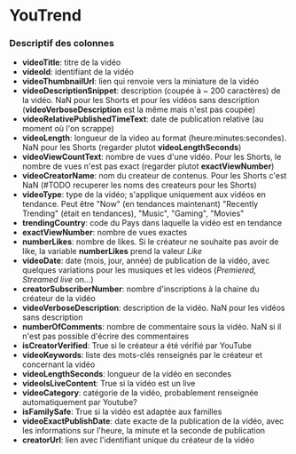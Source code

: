 # YouTrend

### Descriptif des colonnes

- **videoTitle**: titre de la vidéo
- **videoId**: identifiant de la vidéo
- **videoThumbnailUrl**: lien qui renvoie vers la miniature de la vidéo
- **videoDescriptionSnippet**: description (coupée à ~ 200 caractères) de la vidéo. NaN pour les Shorts et pour les vidéos sans description (**videoVerboseDescription** est la même mais n'est pas coupée)
- **videoRelativePublishedTimeText**: date de publication relative (au moment où l'on scrappe)
- **videoLength**: longueur de la video au format (heure:minutes:secondes). NaN pour les Shorts (regarder plutot **videoLengthSeconds**)
- **videoViewCountText**: nombre de vues d'une vidéo. Pour les Shorts, le nombre de vues n'est pas exact (regarder plutot **exactViewNumber**)
- **videoCreatorName**: nom du createur de contenus. Pour les Shorts c'est NaN (#TODO recuperer les noms des createurs pour les Shorts)
- **videoType**: type de la vidéo; s'applique uniquement aux vidéos en tendance. Peut être "Now" (en tendances maintenant) "Recently Trending" (était en tendances), "Music", "Gaming", "Movies"
- **trendingCountry**: code du Pays dans laquelle la vidéo est en tendance
- **exactViewNumber**: nombre de vues exactes
- **numberLikes**: nombre de likes. Si le créateur ne souhaite pas avoir de like, la variable **numberLikes** prend la valeur _Like_
- **videoDate**: date (mois, jour, année) de publication de la vidéo, avec quelques variations pour les musiques et les videos (_Premiered, Streamed live_ on...)
- **creatorSubscriberNumber**: nombre d'inscriptions à la chaine du créateur de la vidéo
- **videoVerboseDescription**: description de la vidéo. NaN pour les vidéos sans description
- **numberOfComments**: nombre de commentaire sous la vidéo. NaN si il n'est pas possible d'écrire des commentaires
- **isCreatorVerified**: True si le créateur a été vérifié par YouTube
- **videoKeywords**: liste des mots-clés renseignés par le créateur et concernant la vidéo
- **videoLengthSeconds**: longueur de la vidéo en secondes
- **videoIsLiveContent**: True si la vidéo est un live
- **videoCategory**: catégorie de la vidéo, probablement renseignée automatiquement par Youtube?
- **isFamilySafe**: True si la vidéo est adaptée aux familles
- **videoExactPublishDate**: date exacte de la publication de la vidéo, avec les informations sur l'heure, la minute et la seconde de publication
- **creatorUrl**: lien avec l'identifiant unique du créateur de la vidéo
